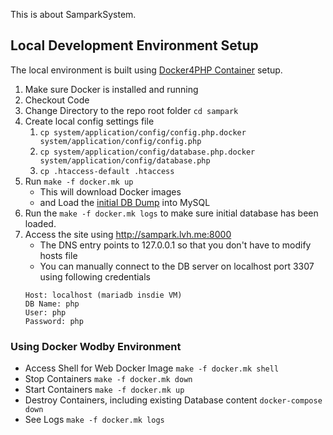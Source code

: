 This is about SamparkSystem.

## Local Development Environment Setup
The local environment is built using [Docker4PHP Container](https://github.com/wodby/docker4php) setup.

1. Make sure Docker is installed and running
1. Checkout Code
1. Change Directory to the repo root folder `cd sampark`
1. Create local config settings file 
    1. `cp system/application/config/config.php.docker system/application/config/config.php` 
    1. `cp system/application/config/database.php.docker system/application/config/database.php`
    1. `cp .htaccess-default .htaccess`
1. Run `make -f docker.mk up`
   - This will download Docker images
   - and Load the [initial DB Dump](mariadb-init/db-dump-sanitized-jan25.sql) into MySQL
1. Run the `make -f docker.mk logs` to make sure initial database has been loaded.
1. Access the site using http://sampark.lvh.me:8000
   - The DNS entry points to 127.0.0.1 so that you don't have to modify hosts file
   - You can manually connect to the DB server on localhost port 3307 using following credentials 
   ```
   Host: localhost (mariadb insdie VM)
   DB Name: php
   User: php
   Password: php
   ```

### Using Docker Wodby Environment
- Access Shell for Web Docker Image `make -f docker.mk shell`
- Stop Containers `make -f docker.mk down`
- Start Containers `make -f docker.mk up`
- Destroy Containers, including existing Database content `docker-compose down`
- See Logs `make -f docker.mk logs`
